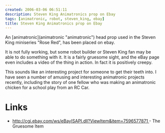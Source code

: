 ```yaml
---
created: 2006-03-06 06:51:11
description: Steven King Animatronics prop on Ebay
tags: [animatronic, robot, steven_king, ebay]
title: Steven King Animatronics prop on Ebay
---
```

 <p>
  An
  [animatronic](animatronic "animatronic")
  head prop used in the Steven King miniseries "Rose Red", has been placed on ebay.
 </p>
 <p>
  It is not fully working, but some robot builder or Steven King fan may be able to 
  do something with it. It is a fairly gruesome sight, and the eBay page even 
  includes a video of the thing in action. In fact it is positively creepy.
 </p>
 <p>
  This sounds like an interesting project for someone to get their teeth into. 
  I have seen a number of amusing and interesting animatronic projects recently, 
  including the story of one fellow who was making an animatronic chicken for a 
  school play from an RC Car.
 </p>
 <h1 class="showhide_heading" id="Links">
  Links
 </h1>
 <ul>
  <li>
   <a href="http://cgi.ebay.com/ws/eBayISAPI.dll?ViewItem&amp;item=7596577871" >
    http://cgi.ebay.com/ws/eBayISAPI.dll?ViewItem&amp;item=7596577871
   </a>
   - The Gruesome Item
  </li>
 </ul>

